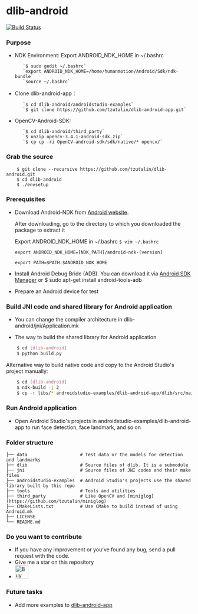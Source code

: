 # dlib-android

[![Build Status](https://travis-ci.org/tzutalin/dlib-android.png)](https://travis-ci.org/tzutalin/dlib-android)

### Purpose
* NDK Environment: Export ANDROID_NDK_HOME in ~/.bashrc

	     `$ sudo gedit ~/.bashrc`
	     `export ANDROID_NDK_HOME=/home/humanmotion/Android/Sdk/ndk-bundle`
	     `source ~/.bashrc`
     
* Clone dlib-android-app：

	     `$ cd dlib-android/androidstudio-examples`
	     `$ git clone https://github.com/tzutalin/dlib-android-app.git`
     
* OpenCV-Android-SDK: 

	     `$ cd dlib-android/third_party`
	     `$ unzip opencv-3.4.1-android-sdk.zip`
	     `$ cp cp -ri OpenCV-android-sdk/sdk/native/* opencv/`

### Grab the source

	    $ git clone --recursive https://github.com/tzutalin/dlib-android.git
	    $ cd dlib-android
	    $ ./envsetup

### Prerequisites
* Download Android-NDK from [Android website](https://developer.android.com/ndk/downloads/index.html).

	 After downloading, go to the directory to which you downloaded the package to extract it

	 Export ANDROID_NDK_HOME in ~/.bashrc
     `$ vim ~/.bashrc`

	`export ANDROID_NDK_HOME=[NDK_PATH]/android-ndk-[version]`

    `export PATH=$PATH:$ANDROID_NDK_HOME`

* Install Android Debug Bride (ADB). You can download it via [Android SDK Manager](https://developer.android.com/sdk/installing/index.html) or $ sudo apt-get install android-tools-adb

* Prepare an Android device for test

### Build JNI code and shared library for Android application
* You can change the compiler architecture in dlib-android/jni/Application.mk

* The way to build the shared library for Android application

```sh
    $ cd [dlib-android]
    $ python build.py
```

Alternative way to build native code and copy to the Android Studio's project manually:
```sh
    $ cd [dlib-android]
    $ ndk-build -j 2
    $ cp -r libs/* androidstudio-examples/dlib-android-app/dlib/src/main/jniLibs
```

### Run Android application
* Open Android Studio's projects in androidstudio-examples/dlib-android-app to run face detection, face landmark, and so on

### Folder structure

```
├── data                    # Test data or the models for detection and landmarks
├── dlib                    # Source files of dlib. It is a submodule
├── jni                     # Source files of JNI codes and their make files
├── androidstudio-examples  # Android Studio's projects use the shared library built by this repo
├── tools                   # Tools and utilities
├── third_party             # Like OpenCV and [miniglog](https://github.com/tzutalin/miniglog)
├── CMakeLists.txt          # Use CMake to build instead of using Android.mk
├── LICENSE
└── README.md
```

### Do you want to contribute
 * If you have any improvement or you've found any bug, send a pull request with the code.
 * Give me a star on this repository
 * <a href='https://ko-fi.com/A4263TV2' target='_blank'><img height='36' style='border:0px;height:36px;' src='https://az743702.vo.msecnd.net/cdn/kofi1.png?v=0' border='0' alt='Buy Me a Coffee at ko-fi.com' /></a>

### Future tasks
* Add more examples to [dlib-android-app](https://github.com/tzutalin/dlib-android-app)

